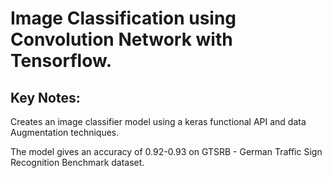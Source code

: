 # Image Classification using Convolution Network with Tensorflow.

##  Key Notes:
Creates an image classifier model using a keras functional API and data Augmentation techniques.

The model gives an accuracy of 0.92-0.93 on GTSRB - German Traffic Sign Recognition Benchmark dataset.



